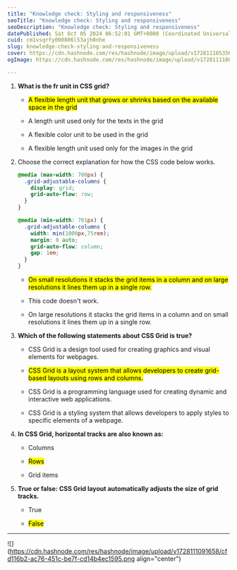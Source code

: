 ```yaml
---
title: "Knowledge check: Styling and responsiveness"
seoTitle: "Knowledge check: Styling and responsiveness"
seoDescription: "Knowledge check: Styling and responsiveness"
datePublished: Sat Oct 05 2024 06:52:01 GMT+0000 (Coordinated Universal Time)
cuid: cm1vsqrfy000806l53ajh0nhe
slug: knowledge-check-styling-and-responsiveness
cover: https://cdn.hashnode.com/res/hashnode/image/upload/v1728111053568/f1d9cae4-41a0-4090-b136-de255adcd7ec.png
ogImage: https://cdn.hashnode.com/res/hashnode/image/upload/v1728111108004/a9a8a4d5-b989-4575-96d8-9811162730cc.png

---
```


1. **What is the fr unit in CSS grid?**
    
    * <mark>A flexible length unit that grows or shrinks based on the available space in the grid</mark>
        
    * A length unit used only for the texts in the grid
        
    * A flexible color unit to be used in the grid
        
    * A flexible length unit used only for the images in the grid
        
2. Choose the correct explanation for how the CSS code below works.
    
    ```css
    @media (max-width: 700px) {
      .grid-adjustable-columns {
        display: grid;
        grid-auto-flow: row;
      }
    }
    
    @media (min-width: 701px) {
      .grid-adjustable-columns {
        width: min(1000px,75rem);
        margin: 0 auto;
        grid-auto-flow: column;
        gap: 1em;
      }
    }
    ```
    
    * <mark>On small resolutions it stacks the grid items in a column and on large resolutions it lines them up in a single row.</mark>
        
    * This code doesn't work.
        
    * On large resolutions it stacks the grid items in a column and on small resolutions it lines them up in a single row.
        
3. **Which of the following statements about CSS Grid is true?**
    
    * CSS Grid is a design tool used for creating graphics and visual elements for webpages.
        
    * <mark>CSS Grid is a layout system that allows developers to create grid-based layouts using rows and columns.</mark>
        
    * CSS Grid is a programming language used for creating dynamic and interactive web applications.
        
    * CSS Grid is a styling system that allows developers to apply styles to specific elements of a webpage.
        
4. **In CSS Grid, horizontal tracks are also known as:** 
    
    * Columns
        
    * <mark>Rows</mark>
        
    * Grid items
        
5. **True or false: CSS Grid layout automatically adjusts the size of grid tracks.**
    
    * True
        
    * <mark>False</mark>
        

---

![](https://cdn.hashnode.com/res/hashnode/image/upload/v1728111091658/cfd116b2-ac76-451c-be7f-cd14b4ec1595.png align="center")
